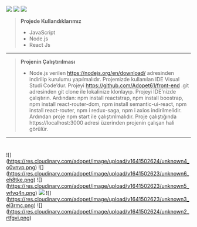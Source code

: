 ![]( https://img.shields.io/badge/JavaScript-yellow?style=for-the-badge&logo=javascript&logoColor=white)
![]( https://img.shields.io/badge/Node.js-green?style=for-the-badge&logo=node.js&logoColor=white)
![]( https://img.shields.io/badge/React%20js-blue?style=for-the-badge&logo=react&logoColor=white)

>**Projede Kullandıklarımız**
>* JavaScript
>* Node.js
>* React Js
___

>**Projenin Çalıştırılması**
>* Node.js verilen https://nodejs.org/en/download/ adresinden  indirilip kurulumu yapılmalıdır. Projemizde kullanılan IDE Visual Studi Code’dur. Projeyi https://github.com/Adopet61/front-end .git adresinden git clone ile lokalinize klonlayıp. Projeyi IDE’nizde çalıştırın. Ardından:
npm install reactstrap,
npm install boostrap,
npm install react-router-dom,
npm install semantic-ui-react,
npm install react-router,
npm i redux-saga,
npm i axios
indirilmelidir. Ardından proje npm start ile çalıştırılmalıdır. Proje çalıştığında https://localhost:3000 adresi üzerinden projenin çalışan hali görülür.
___
# 
![] (https://res.cloudinary.com/adopet/image/upload/v1641502624/unknown4_o0vnvp.png)
![] (https://res.cloudinary.com/adopet/image/upload/v1641502623/unknown6_eh8tke.png)
![] (https://res.cloudinary.com/adopet/image/upload/v1641502623/unknown5_wfvq4n.png)
![](https://res.cloudinary.com/adopet/image/upload/v1641502623/1_cyhbi5.png)
![] (https://res.cloudinary.com/adopet/image/upload/v1641502623/unknown3_el3rmc.png)
![] (https://res.cloudinary.com/adopet/image/upload/v1641502624/unknown2_rtfgvi.png)
 

